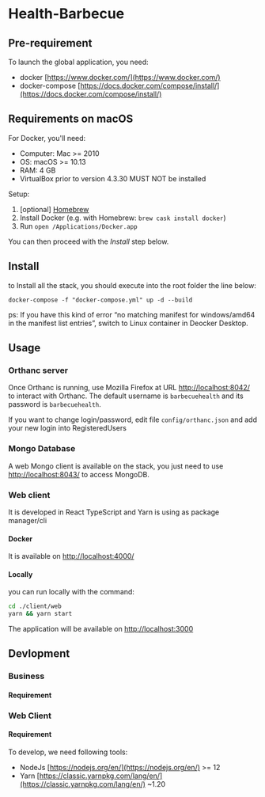 # Health-Barbecue

## Pre-requirement

To launch the global application, you need:
- docker [https://www.docker.com/](https://www.docker.com/)
- docker-compose [https://docs.docker.com/compose/install/](https://docs.docker.com/compose/install/)

## Requirements on macOS

For Docker, you'll need:

- Computer: Mac >= 2010
- OS: macOS >= 10.13
- RAM: 4 GB
- VirtualBox prior to version 4.3.30 MUST NOT be installed

Setup:

1. [optional] [Homebrew](https://brew.sh)
2. Install Docker (e.g. with Homebrew: `brew cask install docker`)
3. Run `open /Applications/Docker.app`

You can then proceed with the *Install* step below.

## Install

to Install all the stack, you should execute into the root folder the line below:

```shell
docker-compose -f "docker-compose.yml" up -d --build
```

ps: If you have this kind of error “no matching manifest for windows/amd64 in the manifest list entries”, switch to Linux container in Deocker Desktop.
## Usage

### Orthanc server

Once Orthanc is running, use Mozilla Firefox at URL [http://localhost:8042/](http://localhost:8042/) to interact with Orthanc. The default username is `barbecuehealth` and its password is `barbecuehealth`.

If you want to change login/password, edit file `config/orthanc.json` and add your new login into RegisteredUsers

### Mongo Database

A web Mongo client is available on the stack, you just need to use [http://localhost:8043/](http://localhost:8043/) to access MongoDB.

### Web client

It is developed in React TypeScript and Yarn is using as package manager/cli

#### Docker

It is available on [http://localhost:4000/](http://localhost:4000/)

#### Locally

you can run locally with the command:

```bash
cd ./client/web
yarn && yarn start
```

The application will be available on [http://localhost:3000](http://localhost:3000)

## Devlopment

### Business

#### Requirement

### Web Client

#### Requirement

To develop, we need following tools:
 - NodeJs [https://nodejs.org/en/](https://nodejs.org/en/) >= 12
 - Yarn [https://classic.yarnpkg.com/lang/en/](https://classic.yarnpkg.com/lang/en/) ~1.20

